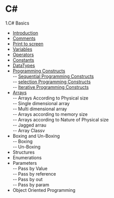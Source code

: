 # **C#**
1.C# Basics
 - [Introduction](https://github.com/shashikirankantheti/C-sharp/blob/master/Introduction)
 - [Comments](https://github.com/shashikirankantheti/C-sharp/blob/master/Comments)
 - [Print to screen](https://github.com/shashikirankantheti/C-sharp/blob/master/Print%20to%20screen)
 - [Variables](https://github.com/shashikirankantheti/C-sharp/blob/master/Variables)
 - [Operators](https://github.com/shashikirankantheti/C-sharp/blob/master/Operators)
 - [Constants](https://github.com/shashikirankantheti/C-sharp/blob/master/Constants)
 - [DataTypes](https://github.com/shashikirankantheti/C-sharp/blob/master/Data%20Types)
 - [Programming Constructs](https://github.com/shashikirankantheti/C-sharp/blob/master/programming%20constructs) <br>
   -- [Sequential Programming Constructs](https://github.com/shashikirankantheti/C-sharp/blob/master/Sequential%20Programming%20Constructs)<br>
   -- [selection Programming Constructs](https://github.com/shashikirankantheti/C-sharp/blob/master/Selective%20Programming%20constructs)<br>
   -- [Iterative Programming Constructs](https://github.com/shashikirankantheti/C-sharp/blob/master/Iterative%20Programming%20Constructs)<br>
 - [Arrays](https://github.com/shashikirankantheti/C-sharp/blob/master/Arrays)<br>
   -- Arrays According to Physical size<br>
      -- Single dimensional array<br>
      -- Multi dimensional array<br>
   -- Arrays according to memory size<br>
   -- Arrays according to Nature of Physical size<br>
   -- Jagged arrau<br>
   -- Array Classv<br>
 - Boxing and Un-Boxing<br>
   -- Boxing<br>
   -- Un-Boxing<br>
 - Structures<br>
 - Enumerations<br>
 - Parameters<br>
   -- Pass by Value<br>
   -- Pass by reference<br>
   -- Pass by out<br>
   -- Pass by param<br>
 - Object Oriented Programming<br>
 
